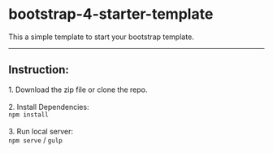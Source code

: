 # bootstrap-4-starter-template
<p>
  This a simple template to start your bootstrap template.
</p>
<hr>
<h2>Instruction:</h2>
1. Download the zip file or clone the repo.<br><br>
2. Install Dependencies: <br><code>npm install</code><br><br>
3. Run local server:<br> <code>npm serve</code> / <code>gulp</code>

